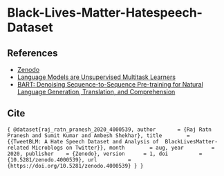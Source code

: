 # Black-Lives-Matter-Hatespeech-Dataset

> 


## References
- [Zenodo](https://doi.org/10.5281/zenodo.4000539)
- [Language Models are Unsupervised Multitask Learners](https://cdn.openai.com/better-language-models/language_models_are_unsupervised_multitask_learners.pdf "GPT2")
- [BART: Denoising Sequence-to-Sequence Pre-training for Natural Language Generation, Translation, and Comprehension](https://arxiv.org/pdf/1910.13461 "BART")

## Cite
`{
@dataset{raj_ratn_pranesh_2020_4000539,
  author       = {Raj Ratn Pranesh and
                  Sumit Kumar and
                  Ambesh Shekhar},
  title        = {{TweetBLM: A Hate Speech Dataset and Analysis of 
                   BlackLivesMatter-related Microblogs on Twitter}},
  month        = aug,
  year         = 2020,
  publisher    = {Zenodo},
  version      = 1,
  doi          = {10.5281/zenodo.4000539},
  url          = {https://doi.org/10.5281/zenodo.4000539}
}
}`
